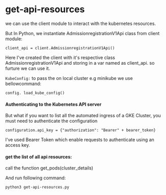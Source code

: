 # get-api-resources
we can use the client module to interact with the kubernetes resources. 

But In Python, we instantiate AdmissionregistrationV1Api class from client module:

`client_api = client.AdmissionregistrationV1Api()`         

Here I've created the client with it's respective class AdmissionregistrationV1Api
and storing in a var named as client_api. so furture we can use it.

`KubeConfig:` to pass the on local cluster e.g minikube we use bellowcommand: 

`config. load_kube_config()`

#### Authenticating to the Kubernetes API server

But what if you want to list all the automated ingress of a GKE Cluster, you must need to authenticate the configuration

`configuration.api_key = {"authorization": "Bearer" + bearer_token}` 

I've used Bearer Token which enable requests to authenticate using an access key.

#### get the list of all api resources:

call the function get_pods(cluster_details)

And run following command:

`python3 get-api-resources.py`

